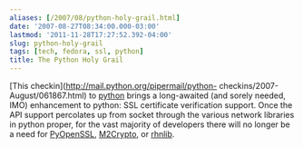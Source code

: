 ```yaml
---
aliases: [/2007/08/python-holy-grail.html]
date: '2007-08-27T08:34:00.000-03:00'
lastmod: '2011-11-28T17:27:52.392-04:00'
slug: python-holy-grail
tags: [tech, fedora, ssl, python]
title: The Python Holy Grail
---
```


[This checkin](http://mail.python.org/pipermail/python-
checkins/2007-August/061867.html) to [python](http://www.python.org) brings a
long-awaited (and sorely needed, IMO) enhancement to python: SSL certificate
verification support. Once the API support percolates up from socket through
the various network libraries in python proper, for the vast majority of
developers there will no longer be a need for
[PyOpenSSL](http://pyopenssl.sourceforge.net/),
[M2Crypto](http://chandlerproject.org/Projects/MeTooCrypto), or
[rhnlib](http://rhn.redhat.com).

